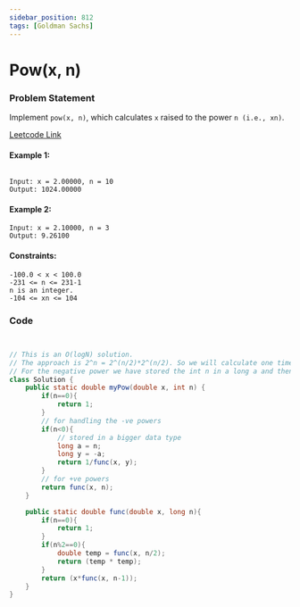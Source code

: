 ```yaml
---
sidebar_position: 812
tags: [Goldman Sachs]
---
```


# Pow(x, n)

### Problem Statement

Implement `pow(x, n)`, which calculates `x` raised to the power `n (i.e., xn)`.

[Leetcode Link](https://leetcode.com/problems/powx-n/)

#### Example 1:

```

Input: x = 2.00000, n = 10
Output: 1024.00000
```

#### Example 2:

```
Input: x = 2.10000, n = 3
Output: 9.26100
```

#### Constraints:

```
-100.0 < x < 100.0
-231 <= n <= 231-1
n is an integer.
-104 <= xn <= 104
```

### Code

```java title="java Code"


// This is an O(logN) solution.
// The approach is 2^n = 2^(n/2)*2^(n/2). So we will calculate one time 2^(n/2) and then we will store it in the temp var, and we will do (temp *  temp)
// For the negative power we have stored the int n in a long a and then we will change the sign and proceed the calculation divided by 1 i.e, 1/func(x, y).
class Solution {
    public static double myPow(double x, int n) {
        if(n==0){
            return 1;
        }
        // for handling the -ve powers
        if(n<0){
            // stored in a bigger data type
            long a = n;
            long y = -a;
            return 1/func(x, y);
        }
        // for +ve powers
        return func(x, n);
    }

    public static double func(double x, long n){
        if(n==0){
            return 1;
        }
        if(n%2==0){
            double temp = func(x, n/2);
            return (temp * temp);
        }
        return (x*func(x, n-1));
    }
}
```

